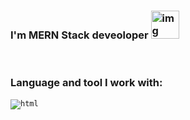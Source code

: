 ### I'm MERN Stack deveoloper <img src="https://media3.giphy.com/media/gM5qFksULw54NMWyry/giphy.gif?cid=ecf05e47wsiw601rx0zn86j5v82in4pf3bper6qhqerfaooo&ep=v1_stickers_search&rid=giphy.gif&ct=s" alt="img" width="45px" >

<br/>


### Language and tool I work with:

<code><img src="https://www.freepnglogos.com/uploads/html5-logo-png/html5-logo-devextreme-multi-purpose-controls-html-javascript-3.png" alt="html" /> </code>
